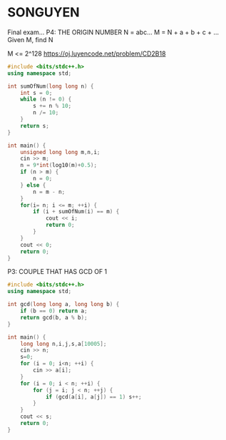 # SONGUYEN
Final exam...
P4: THE ORIGIN NUMBER
N = abc...
M = N + a + b + c + ...
Given M, find N

M <= 2^128
https://oj.luyencode.net/problem/CD2B18
```cpp
#include <bits/stdc++.h>
using namespace std;

int sumOfNum(long long n) {
    int s = 0;
    while (n != 0) {
        s += n % 10;
        n /= 10;
    }
    return s;
}

int main() {
    unsigned long long m,n,i;
    cin >> m;
    n = 9*int(log10(m)+0.5);
    if (n > m) {
        n = 0;
    } else {
        n = m - n;
    }
    for(i= n; i <= m; ++i) {
        if (i + sumOfNum(i) == m) {
            cout << i;
            return 0;
        }
    }
    cout << 0;
    return 0;
}

```
P3: COUPLE THAT HAS GCD OF 1
```cpp
#include <bits/stdc++.h>
using namespace std;

int gcd(long long a, long long b) {
    if (b == 0) return a;
    return gcd(b, a % b);
}

int main() {
    long long n,i,j,s,a[10005];
    cin >> n;
    s=0;
    for (i = 0; i<n; ++i) {
        cin >> a[i];
    }
    for (i = 0; i < n; ++i) {
        for (j = i; j < n; ++j) {
            if (gcd(a[i], a[j]) == 1) s++;
        }
    }
    cout << s;
    return 0;
}
```
